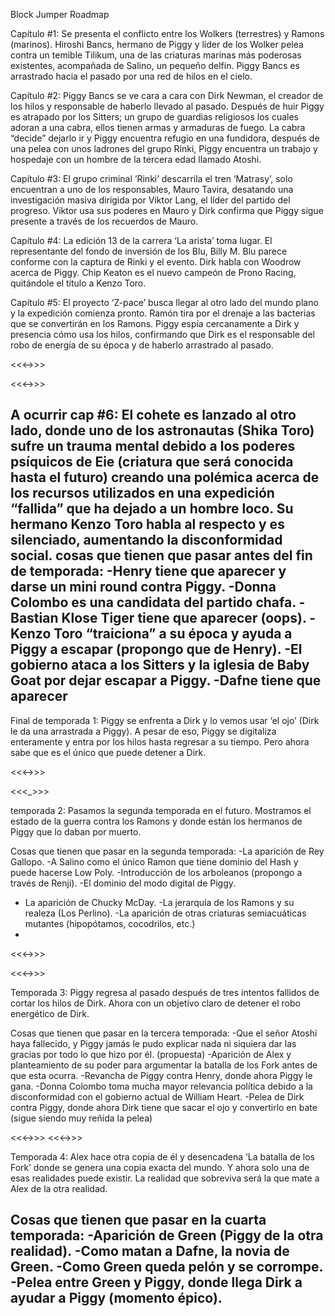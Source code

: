 Block Jumper Roadmap 

Capítulo #1: Se presenta el conflicto entre los Wolkers (terrestres) y Ramons (marinos). Hiroshi Bancs, hermano de Piggy y líder de los Wolker pelea contra un temible Tilikum, una de las criaturas marinas más poderosas existentes, acompañada de Salino, un pequeño delfín. Piggy Bancs es arrastrado hacia el pasado por una red de hilos en el cielo. 

Capítulo #2: Piggy Bancs se ve cara a cara con Dirk Newman, el creador de los hilos y responsable de haberlo llevado al pasado. Después de huir Piggy es atrapado por los Sitters; un grupo de guardias religiosos los cuales adoran a una cabra, ellos tienen armas y armaduras de fuego. La cabra “decide” dejarlo ir y Piggy encuentra refugio en una fundidora, después de una pelea con unos ladrones del grupo Rinki, Piggy encuentra un trabajo y hospedaje con un hombre de la tercera edad llamado Atoshi. 

Capítulo #3: El grupo criminal ‘Rinki’ descarrila el tren ‘Matrasy’, solo encuentran a uno de los responsables, Mauro Tavira, desatando una investigación masiva dirigida por Viktor Lang, el líder del partido del progreso. Viktor usa sus poderes en Mauro y Dirk confirma que Piggy sigue presente a través de los recuerdos de Mauro.

Capítulo #4: La edición 13 de la carrera ‘La arista’ toma lugar. El representante del fondo de inversión de los Blu, Billy M. Blu parece conforme con la captura de Rinki y el evento. Dirk habla con Woodrow acerca de Piggy. Chip Keaton es el nuevo campeón de Prono Racing, quitándole el título a Kenzo Toro.

Capítulo #5: El proyecto ‘Z-pace’ busca llegar al otro lado del mundo plano y la expedición comienza pronto. Ramón tira por el drenaje a las bacterias que se convertirán en los Ramons. Piggy espía cercanamente a Dirk y presencia cómo usa los hilos, confirmando que Dirk es el responsable del robo de energía de su época y de haberlo arrastrado al pasado.

<<<->>>

<<<->>> 

A ocurrir cap #6: El cohete es lanzado al otro lado, donde uno de los astronautas (Shika Toro) sufre un trauma mental debido a los poderes psíquicos de Eie (criatura que será conocida hasta el futuro) creando una polémica acerca de los recursos utilizados en una expedición “fallida” que ha dejado a un hombre loco. Su hermano Kenzo Toro habla al respecto y es silenciado, aumentando la disconformidad social. 
cosas que tienen que pasar antes del fin de temporada: 
-Henry tiene que aparecer y darse un mini round contra Piggy. 
-Donna Colombo es una candidata del partido chafa.
-Bastian Klose Tiger tiene que aparecer (oops).
-Kenzo Toro “traiciona” a su época y ayuda a Piggy a escapar (propongo que de Henry).
-El gobierno ataca a los Sitters y la iglesia de Baby Goat por dejar escapar a Piggy.
-Dafne tiene que aparecer
-

Final de temporada 1: Piggy se enfrenta a Dirk y lo vemos usar ‘el ojo’ (Dirk le da una arrastrada a Piggy). A pesar de eso, Piggy se digitaliza enteramente y entra por los hilos hasta regresar a su tiempo. Pero ahora sabe que es el único que puede detener a Dirk. 

<<<->>>

<<<_>>>

temporada 2:  Pasamos la segunda temporada en el futuro. Mostramos el estado de la guerra contra los Ramons y donde están los hermanos de Piggy que lo daban por muerto.

Cosas que tienen que pasar en la segunda temporada:
-La aparición de Rey Gallopo.
-A Salino como el único Ramon que tiene dominio del Hash y puede hacerse Low Poly.
-Introducción de los arboleanos (propongo a través de Renji).
-El dominio del modo digital de Piggy.
- La aparición de Chucky McDay.
-La jerarquía de los Ramons y su realeza (Los Perlino). 
-La aparición de otras criaturas semiacuáticas mutantes (hipopótamos, cocodrilos, etc.)
-

<<<->>>

<<<->>>

Temporada 3: Piggy regresa al pasado después de tres intentos fallidos de cortar los hilos de Dirk. Ahora con un objetivo claro de detener el robo energético de Dirk. 

Cosas que tienen que pasar en la tercera temporada:
-Que el señor Atoshi haya fallecido, y Piggy jamás le pudo explicar nada ni siquiera dar las gracias por todo lo que hizo por él. (propuesta)
-Aparición de Alex y planteamiento de su poder para argumentar la batalla de los Fork antes de que esta ocurra. 
-Revancha de Piggy contra Henry, donde ahora Piggy le gana.
-Donna Colombo toma mucha mayor relevancia política debido a la disconformidad con el gobierno actual de William Heart.
-Pelea de Dirk contra Piggy, donde ahora Dirk tiene que sacar el ojo y convertirlo en bate (sigue siendo muy reñida la pelea)

<<<->>>
<<<->>>

Temporada 4: Alex hace otra copia de él y desencadena ‘La batalla de los Fork’ donde se genera una copia exacta del mundo. Y ahora solo una de esas realidades puede existir. La realidad que sobreviva será la que mate a Alex de la otra realidad.

Cosas que tienen que pasar en la cuarta temporada:
-Aparición de Green (Piggy de la otra realidad).
-Como matan a Dafne, la novia de Green.
-Como Green queda pelón y se corrompe.
-Pelea entre Green y Piggy, donde llega Dirk a ayudar a Piggy (momento épico).
-
